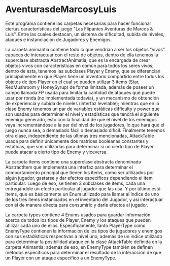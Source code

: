 # AventurasdeMarcosyLuis
Este programa contiene las carpetas necesarias para hacer
funcionar ciertas características del juego "Las Flipantes 
Aventuras de Marcos & Luis". Entre las cuales destacan, un sistema
de dificultad, subida de niveles, ataques e instanciación de Jugadores y
Enemigos.

La carpeta animantia contiene todo lo que vendrían a ser
los objetos "vivos" capaces de interactuar con el resto
de objetos, dentro de ella tenemos la superclase abstracta
AbstractAnimatia, que es la encargada de crear objetos
vivos con características en común para todos los seres vivos;
dentro de esta, tenemos las subclases Player y Enemy, que
se diferencian principalmente en que Player tiene un inventario
compartido entre todos los objetos de tipo Player en el cual
se pueden utilizar 3 items (Star, RedMushroom y HoneySyrup) 
de forma limitada, además de poseer un campo
llamada FP usada para limitar la cantidad de ataques
que puede usar por ronda (no implementada todavía), 
y un mecanismo de obtención de experiencia y subida de niveles 
(interfaz levelable); mientras que en la clase Enemy
tenemos un par de variables estáticas difficulty y power
que son usadas para determinar el nivel y estadísticas
que tendrá el siguiente enemigo generado, esto con la finalidad
de que el nivel de los enemigos vaya incrementándose a la par
del nivel de los jugadores, lo que hará que el juego nunca sea,
o demasiado fácil o demasiado difícil.
Finalmente tenemos otra clase, independiente
de las últimas tres mencionadas, AttackTable usada para definir
únicamente dos matrices booleanas constantes y estáticas, que son
utilizadas para determinar si un cierto tipo de Player puede
atacar a cierto tipo de Enemy y viceversa.

La carpeta items contiene una superclase abstracta denominada
AbstractItem que implementa una interfaz para determinar
el comportamiento principal que tienen los items, como ser
utilizados por algún jugador, gastarse y dar efectos específicos
dependiendo el item particular. Luego de eso, se tienen 3 subclases
de items, cada una entregándole un efecto particular al jugador
que las usa. Y por último está Items, que es
básicamente un Enum utilizado para llamar al índice de uno de los
tres ítems instanciados en el inventario del Jugador, y
así interactuar con él de manera directa para consumirlo y
darle efectos al jugador.

La carpeta types contiene 4 Enums usados para guardar información
acerca de todos los tipos de Player, Enemy y los ataques que pueden
utilizar cada uno de ellos. Específicamente, tanto PlayerType
como EnemyType contienen la información de los tipos de jugadores
y enemigos con sus estadísticas respectivas a nivel uno, además
de un índice utilizado para determinar la posibilidad ataque
en la clase AttackTable definida en la carpeta Animantia; además
de eso, en EnemyType también se definen métodos específicos
para determinar el resultado de la interacción de que un
Player con un ataque específico a un EnemyType.